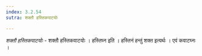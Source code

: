 ```yaml
---
index: 3.2.54
sutra: शक्तौ हस्तिकपाटयोः

---
```

_शक्तौ हस्तिकपाटयोः_ - शक्तौ हस्तिकवाटयोः । हस्तिघ्न इति । हस्तिनं हन्तुं शक्त इत्यर्थः । एवं कवाटघ्नः ।